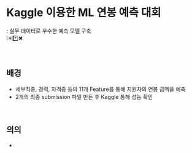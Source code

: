 # Kaggle 이용한 ML 연봉 예측 대회
: 실무 데이터로 우수한 예측 모델 구축<br>
❕✳*️⃣✖

<br>

## 배경
- 세부직종, 경력, 자격증 등의 11개 Feature를 통해 지원자의 연봉 금액을 예측
- 2개의 최종 submission 파일 만든 후 Kaggle 통해 성능 확인
<br>

## 의의
- 
